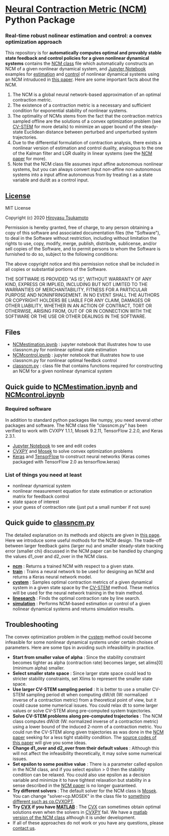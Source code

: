 # [Neural Contraction Metric (NCM)](https://arxiv.org/abs/2006.04361) Python Package 
### Real-time robust nolinear estimation and control: a convex optimization approach
This repository is for **automatically computes optimal and provably stable state feedback and control policies for a given nonlinear dynamical systems**
contains the [NCM class](https://github.com/AstroHiro/ncm/wiki/Documentation) file which automatically constructs an NCM of a given nonlinear dynamical system, and [Jupyter Notebook](https://jupyter.readthedocs.io/en/latest/install.html) examples for [estimation](https://github.com/AstroHiro/ncm/blob/master/NCMestimation.ipynb) and [control](https://github.com/AstroHiro/ncm/blob/master/NCMcontrol.ipynb) of nonlinear dynamical systems using an NCM intruduced in [this paper](https://arxiv.org/abs/2006.04361). Here are some important facts about the NCM.
1. The NCM is a global neural network-based approximation of an optimal contraction metric.
2. The existence of a contraction metric is a necessary and sufficient condition for exponential stability of nonlinear systems. 
3. The optimality of NCMs stems from the fact that the contraction metrics sampled offline are the solutions of a convex optimization problem (see [CV-STEM](https://arxiv.org/abs/2006.04359) for more details) to minimize an upper bound of the steady-state Euclidean distance between perturbed and unperturbed system trajectories.
4. Due to the differential formulation of contraction analysis, there exists a nonlinear version of estimation and control duality, analogous to the one of the Kalman filter and LQR duality in linear systems (see the [NCM paper](https://arxiv.org/abs/2006.04361) for more).
5. Note that the NCM class file assumes input affine autonomous nonlinear systems, but you can always convert input non-affine non-autonomous systems into a input affine autonomous from by treating t as a state variable and du/dt as a control input.
## [License](https://github.com/AstroHiro/ncm/blob/master/LICENSE.txt)
MIT License

Copyright (c) 2020 [Hiroyasu Tsukamoto](https://hirotsukamoto.com/)

Permission is hereby granted, free of charge, to any person obtaining a copy
of this software and associated documentation files (the "Software"), to deal
in the Software without restriction, including without limitation the rights
to use, copy, modify, merge, publish, distribute, sublicense, and/or sell
copies of the Software, and to permit persons to whom the Software is
furnished to do so, subject to the following conditions:

The above copyright notice and this permission notice shall be included in all
copies or substantial portions of the Software.

THE SOFTWARE IS PROVIDED "AS IS", WITHOUT WARRANTY OF ANY KIND, EXPRESS OR
IMPLIED, INCLUDING BUT NOT LIMITED TO THE WARRANTIES OF MERCHANTABILITY,
FITNESS FOR A PARTICULAR PURPOSE AND NONINFRINGEMENT. IN NO EVENT SHALL THE
AUTHORS OR COPYRIGHT HOLDERS BE LIABLE FOR ANY CLAIM, DAMAGES OR OTHER
LIABILITY, WHETHER IN AN ACTION OF CONTRACT, TORT OR OTHERWISE, ARISING FROM,
OUT OF OR IN CONNECTION WITH THE SOFTWARE OR THE USE OR OTHER DEALINGS IN THE
SOFTWARE.
## Files
* [NCMestimation.ipynb](https://github.com/AstroHiro/ncm/blob/master/NCMestimation.ipynb) : jupyter notebook that illustrates how to use classncm.py for nonlinear optimal state estimation
* [NCMcontrol.ipynb](https://github.com/AstroHiro/ncm/blob/master/NCMcontrol.ipynb) : jupyter notebook that illustrates how to use classncm.py for nonlinear optimal feedbck control
* [classncm.py](https://github.com/AstroHiro/ncm/blob/master/classncm.py) : class file that contains functions required for constructing an NCM for a given nonlinear dynamical system
## Quick guide to [NCMestimation.ipynb](https://github.com/AstroHiro/ncm/blob/master/NCMestimation.ipynb) and [NCMcontrol.ipynb](https://github.com/AstroHiro/ncm/blob/master/NCMcontrol.ipynb)
### Required software
In addition to standard python packages like numpy, you need several other packages and software. The NCM class file "classncm.py" has been verified to work with CVXPY 1.1.1, Mosek 9.2.11, TensorFlow 2.2.0, and Keras 2.3.1.
* [Jupyter Notebook](https://jupyter.readthedocs.io/en/latest/install.html) to see and edit codes
* [CVXPY](https://www.cvxpy.org/install/index.html) and [Mosek](https://docs.mosek.com/9.2/install/installation.html) to solve convex optimization problems
* [Keras](https://keras.io/about/) and [TensorFlow](https://www.tensorflow.org/install) to construct neural networks (Keras comes packaged with TensorFlow 2.0 as tensorflow.keras)
### List of things you need at least
* nonlinear dynamical system
* nonlinear measurement equation for state estimation or actionation matrix for feedback control
* state space of interest
* your guess of contraction rate (just put a small number if not sure)
## Quick guide to [classncm.py](https://github.com/AstroHiro/ncm/blob/master/classncm.py)
The detailed explanation on its methods and objects are given in [this page](https://github.com/AstroHiro/ncm/wiki/Documentation). Here we introduce some useful mothods for the NCM design. The trade-off between larger feedback gains (larger nu) and smaller steady-state tracking error (smaller chi) discussed in the NCM paper can be handled by changing the values d1_over and d2_over in the NCM class.
* **[ncm](https://github.com/AstroHiro/ncm/wiki/NCM-methods:-ncm)** : Returns a trained NCM with respect to a given state.
* **[train](https://github.com/AstroHiro/ncm/wiki/NCM-methods:-train)** : Trains a neural network to be used for designing an NCM and returns a Keras neural network model.
* **[cvstem](https://github.com/AstroHiro/ncm/wiki/NCM-methods:-cvstem)** : Samples optimal contraction metrics of a given dynamical system in a given state space by the [CV-STEM](https://arxiv.org/abs/2006.04359) method. These metrics will be used for the neural network training in the train method.
* **[linesearch](https://github.com/AstroHiro/ncm/wiki/NCM-methods:-linesearch)** : Finds the optimal contraction rate by line search.
* **[simulation](https://github.com/AstroHiro/ncm/wiki/NCM-methods:-simulation)** : Performs NCM-based estimation or control of a given nolinear dynamical systems and returns simulation results.
## Troubleshooting
The convex optimization problem in the [cvstem](https://github.com/AstroHiro/ncm/wiki/NCM-methods:-cvstem) method could become infeasible for some nonlinear dynamical systems under certain choises of parameters. Here are some tips in avoiding such infeasibility in practice.
* **Start from smaller value of alpha** : Since the stability constraint becomes tighter as alpha (contraction rate) becomes larger, set alims[0] (minimum alpha) smaller.
* **Select smaller state space** : Since larger state space could lead to stricter stability constraints, set Xlims to represent the smaller state space.
* **Use larger CV-STEM sampling period** : It is better to use a smaller CV-STEM sampling period dt when computing dW/dt (W: normalized inverse of a contraction metric) from a theoretical point of view, but it could cause some numerical issues. You could relax dt to some larger values or solve CV-STEM along pre-computed system trajectories.
* **Solve CV-STEM problems along pre-computed trajectories** : The NCM class computes dW/dt (W: normalized inverse of a contraction metric) using a lower bound of the induced 2-norm of a contraction metric. You could run the CV-STEM along given trajectories as was done in the [NCM paper](https://arxiv.org/abs/2006.04361) seeking for a less tight stability condition. The [source codes of this paper](https://github.com/AstroHiro/ncm/tree/master/sourcecodes) will give you some ideas.
* **Change d1_over and d2_over from their default values** : Although this will not affect the infeasibility theoretically, it may solve some numerical issues.
* **Set epsilon to some positive value** : There is a parameter called epsilon in the NCM class, and if you select epsilon > 0 then the stability condition can be relaxed. You could also use epsilon as a decision variable and minimize it to have tightest relaxation but stability in a sense described in the [NCM paper](https://arxiv.org/abs/2006.04361) is no longer guaranteed.
* **Try different solvers** : The default solver for the NCM class is [Mosek](https://docs.mosek.com/9.2/install/installation.html). You can change "solver=cp.MOSEK" in the class file to [something different such as cp.CVXOPT](https://www.cvxpy.org/tutorial/advanced/index.html).
* **Try [CVX](http://cvxr.com/cvx/download/) if you have [MATLAB](https://www.mathworks.com/products/matlab.html)** : The [CVX](http://cvxr.com/cvx/download/) can sometimes obtain optimal solutions even when the solvers in [CVXPY](https://www.cvxpy.org/install/index.html) fail. We have a [matlab version of the NCM class](https://github.com/AstroHiro/ncm/blob/master/NCM.m) although it is under development.
* If all of these approaches do not work or you have any questions, please [contact us](https://hirotsukamoto.com/).

